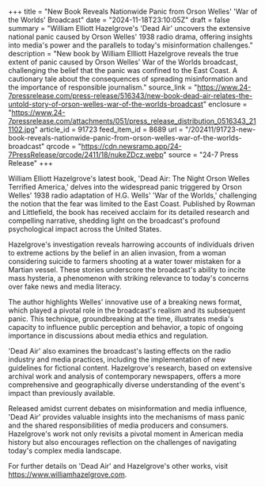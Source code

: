 +++
title = "New Book Reveals Nationwide Panic from Orson Welles' 'War of the Worlds' Broadcast"
date = "2024-11-18T23:10:05Z"
draft = false
summary = "William Elliott Hazelgrove's 'Dead Air' uncovers the extensive national panic caused by Orson Welles' 1938 radio drama, offering insights into media's power and the parallels to today's misinformation challenges."
description = "New book by William Ellliott Hazelgrove reveals the true extent of panic caused by Orson Welles' War of the Worlds broadcast, challenging the belief that the panic was confined to the East Coast. A cautionary tale about the consequences of spreading misinformation and the importance of responsible journalism."
source_link = "https://www.24-7pressrelease.com/press-release/516343/new-book-dead-air-relates-the-untold-story-of-orson-welles-war-of-the-worlds-broadcast"
enclosure = "https://www.24-7pressrelease.com/attachments/051/press_release_distribution_0516343_211102.jpg"
article_id = 91723
feed_item_id = 8689
url = "/202411/91723-new-book-reveals-nationwide-panic-from-orson-welles-war-of-the-worlds-broadcast"
qrcode = "https://cdn.newsramp.app/24-7PressRelease/qrcode/2411/18/nukeZDcz.webp"
source = "24-7 Press Release"
+++

<p>William Elliott Hazelgrove's latest book, 'Dead Air: The Night Orson Welles Terrified America,' delves into the widespread panic triggered by Orson Welles' 1938 radio adaptation of H.G. Wells' 'War of the Worlds,' challenging the notion that the fear was limited to the East Coast. Published by Rowman and Littlefield, the book has received acclaim for its detailed research and compelling narrative, shedding light on the broadcast's profound psychological impact across the United States.</p><p>Hazelgrove's investigation reveals harrowing accounts of individuals driven to extreme actions by the belief in an alien invasion, from a woman considering suicide to farmers shooting at a water tower mistaken for a Martian vessel. These stories underscore the broadcast's ability to incite mass hysteria, a phenomenon with striking relevance to today's concerns over fake news and media literacy.</p><p>The author highlights Welles' innovative use of a breaking news format, which played a pivotal role in the broadcast's realism and its subsequent panic. This technique, groundbreaking at the time, illustrates media's capacity to influence public perception and behavior, a topic of ongoing importance in discussions about media ethics and regulation.</p><p>'Dead Air' also examines the broadcast's lasting effects on the radio industry and media practices, including the implementation of new guidelines for fictional content. Hazelgrove's research, based on extensive archival work and analysis of contemporary newspapers, offers a more comprehensive and geographically diverse understanding of the event's impact than previously available.</p><p>Released amidst current debates on misinformation and media influence, 'Dead Air' provides valuable insights into the mechanisms of mass panic and the shared responsibilities of media producers and consumers. Hazelgrove's work not only revisits a pivotal moment in American media history but also encourages reflection on the challenges of navigating today's complex media landscape.</p><p>For further details on 'Dead Air' and Hazelgrove's other works, visit <a href='https://www.williamhazelgrove.com' rel='nofollow' target='_blank'>https://www.williamhazelgrove.com</a>.</p>